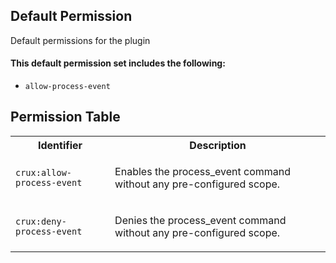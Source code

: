 ## Default Permission

Default permissions for the plugin

#### This default permission set includes the following:

- `allow-process-event`

## Permission Table

<table>
<tr>
<th>Identifier</th>
<th>Description</th>
</tr>


<tr>
<td>

`crux:allow-process-event`

</td>
<td>

Enables the process_event command without any pre-configured scope.

</td>
</tr>

<tr>
<td>

`crux:deny-process-event`

</td>
<td>

Denies the process_event command without any pre-configured scope.

</td>
</tr>
</table>
